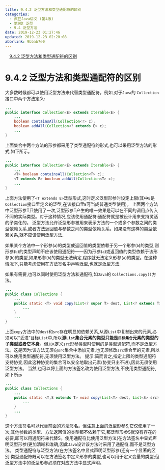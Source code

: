```yaml
---
title: 9.4.2 泛型方法和类型通配符的区别
categories: 
  - 疯狂Java讲义 (第4版)
  - 第9章 泛型
  - 9.4 泛型方法
date: 2019-12-23 01:27:46
updated: 2019-12-23 02:20:08
abbrlink: 9bbab7e0
---
```

<div id='my_toc'><a href="/JavaReadingNotes/9bbab7e0/#9-4-2-泛型方法和类型通配符的区别" class="header_1">9.4.2 泛型方法和类型通配符的区别</a>&nbsp;<br></div>
<style>.header_1{margin-left: 1em;}.header_2{margin-left: 2em;}.header_3{margin-left: 3em;}.header_4{margin-left: 4em;}.header_5{margin-left: 5em;}.header_6{margin-left: 6em;}</style>
<!--more-->
<script>if (navigator.platform.search('arm')==-1){document.getElementById('my_toc').style.display = 'none';}var e,p = document.getElementsByTagName('p');while (p.length>0) {e = p[0];e.parentElement.removeChild(e);}</script>

<!--end-->
# 9.4.2 泛型方法和类型通配符的区别
大多数时候都可以使用泛型方法来代替类型通配符。例如,对于`Java`的 `Collection`接口中两个方法定义:
```java
...
public interface Collection<E> extends Iterable<E> {
    ...
    boolean containsAll(Collection<?> c);
    boolean addAll(Collection<? extends E> c);
    ...
}
```
上面集合中两个方法的形参都采用了类型通配符的形式,也可以采用泛型方法的形式,如下所示。
```java
...
public interface Collection<E> extends Iterable<E> {
    ...
    <T> boolean containsAll(Collection<T> c);
    <T extends E> boolean addAll(Collection<T> c);
    ...
}
```
上面方法使用了`<T extends E>`泛型形式,这时定义泛型形参时设定上限(其中`E`是 `Collection`接口里定义的泛型,在该接口里`E`可当成普通类型使用)。
上面两个方法中泛型形参T只使用了一次,泛型形参T产生的唯一效果是可以在不同的调用点传入不同的实际类型。对于这种情况,应该使用通配符:通配符就是被设计用来支持灵活的子类化的。
泛型方法允许泛型形参被用来表示方法的一个或多个参数之间的类型依赖关系,或者方法返回值与参数之间的类型依赖关系。如果没有这样的类型依赖关系,就不应该使用泛型方法.

如果某个方法中一个形参(`a`)的类型或返回值的类型依赖于另一个形参(`b`)的类型,则形参(`b`)的类型声眀不应该使用通配符——因为形参(`a`)或返回值的类型依赖于该形参(`b`)的类型,如果形参(`b`)的类型无法确定,程序就无法定义形参(`a`)的类型。在这种情况下,只能考虑使用在方法签名中声明泛型,也就是泛型方法.

如果有需要,也可以同时使用泛型方法和通配符,如`Java`的 `Collections.copy()`方法。
```java
...
public class Collections {
    ...
    public static <T> void copy(List<? super T> dest, List<? extends T> src) {
        ...
    }
    ...
}
```
上面`copy`方法中的`dest`和`src`存在明显的依赖关系,从源`List`中复制出来的元素,必须可以“丢进”目标`List`中,所以**源`List`集合元素的类型只能是`目标集合`元素的类型的子类型或者它本身**。但`JDK`定义`src`形参类型时使用的是类型通配符,而不是泛型方法。这是因为:该方法无须向`src`集合中添加元素,也无须修改`src`集合里的元素,所以可以使用类型通配符,无须使用泛型方法。
提示:简而言之,指定上限的类型通配符支持协变,因此这种协变的集合可以安全地取出元素(协变只出不进),因此无须使用泛型方法。
当然,也可以将上面的方法签名改为使用泛型方法,不使用类型通配符,如下所示
```java
...
public class Collections {
    ...
    public static <T,S extends T> void copy(List<T> dest, List<S> src) {
        ...
    }
    ...
}
```
这个方法签名可以代替前面的方法签名。但注意上面的泛型形参S,它仅使用了一次,其他参数的类型、方法返回值的类型都不依赖于它,那泛型形参S就没有存在的必要,即可以用通配符来代替S。使用通配符比使用泛型方法(在方法签名中显式声明泛型形参)更加清晰和准确,因此`Java`设计该方法时采用了通配符,而不是泛型方法。
类型通配符与泛型方法(在方法签名中显式声明泛型形参)还有一个显著的区别:类型通配符既可以在方法签名中定义形参的类型,也可以用于定义变量的类型;但泛型方法中的泛型形参必须在对应方法中显式声明。
